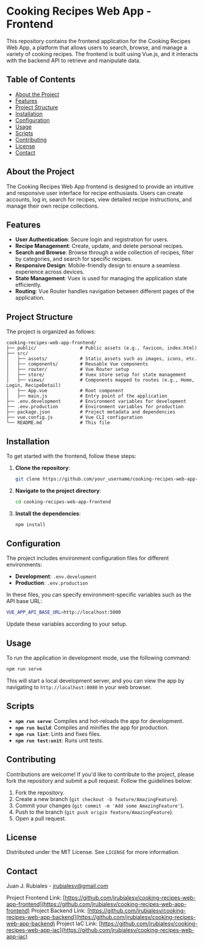 # Cooking Recipes Web App - Frontend

This repository contains the frontend application for the Cooking Recipes Web App, a platform that allows users to search, browse, and manage a variety of cooking recipes. The frontend is built using Vue.js, and it interacts with the backend API to retrieve and manipulate data.

## Table of Contents

- [About the Project](#about-the-project)
- [Features](#features)
- [Project Structure](#project-structure)
- [Installation](#installation)
- [Configuration](#configuration)
- [Usage](#usage)
- [Scripts](#scripts)
- [Contributing](#contributing)
- [License](#license)
- [Contact](#contact)

## About the Project

The Cooking Recipes Web App frontend is designed to provide an intuitive and responsive user interface for recipe enthusiasts. Users can create accounts, log in, search for recipes, view detailed recipe instructions, and manage their own recipe collections.

## Features

- **User Authentication**: Secure login and registration for users.
- **Recipe Management**: Create, update, and delete personal recipes.
- **Search and Browse**: Browse through a wide collection of recipes, filter by categories, and search for specific recipes.
- **Responsive Design**: Mobile-friendly design to ensure a seamless experience across devices.
- **State Management**: Vuex is used for managing the application state efficiently.
- **Routing**: Vue Router handles navigation between different pages of the application.

## Project Structure

The project is organized as follows:

```
cooking-recipes-web-app-frontend/
├── public/                # Public assets (e.g., favicon, index.html)
├── src/
│   ├── assets/            # Static assets such as images, icons, etc.
│   ├── components/        # Reusable Vue components
│   ├── router/            # Vue Router setup
│   ├── store/             # Vuex store setup for state management
│   ├── views/             # Components mapped to routes (e.g., Home, Login, RecipeDetail)
│   ├── App.vue            # Root component
│   ├── main.js            # Entry point of the application
├── .env.development       # Environment variables for development
├── .env.production        # Environment variables for production
├── package.json           # Project metadata and dependencies
├── vue.config.js          # Vue CLI configuration
└── README.md              # This file
```

## Installation

To get started with the frontend, follow these steps:

1. **Clone the repository**:
    ```bash
    git clone https://github.com/your_username/cooking-recipes-web-app-frontend.git
    ```

2. **Navigate to the project directory**:
    ```bash
    cd cooking-recipes-web-app-frontend
    ```

3. **Install the dependencies**:
    ```bash
    npm install
    ```

## Configuration

The project includes environment configuration files for different environments:

- **Development**: `.env.development`
- **Production**: `.env.production`

In these files, you can specify environment-specific variables such as the API base URL:

```bash
VUE_APP_API_BASE_URL=http://localhost:5000
```

Update these variables according to your setup.

## Usage

To run the application in development mode, use the following command:

```bash
npm run serve
```

This will start a local development server, and you can view the app by navigating to `http://localhost:8080` in your web browser.

## Scripts

- **`npm run serve`**: Compiles and hot-reloads the app for development.
- **`npm run build`**: Compiles and minifies the app for production.
- **`npm run lint`**: Lints and fixes files.
- **`npm run test:unit`**: Runs unit tests.

## Contributing

Contributions are welcome! If you'd like to contribute to the project, please fork the repository and submit a pull request. Follow the guidelines below:

1. Fork the repository.
2. Create a new branch (`git checkout -b feature/AmazingFeature`).
3. Commit your changes (`git commit -m 'Add some AmazingFeature'`).
4. Push to the branch (`git push origin feature/AmazingFeature`).
5. Open a pull request.

## License

Distributed under the MIT License. See `LICENSE` for more information.

## Contact

Juan J. Rubiales - [jrubialesv@gmail.com](mailto:jrubialesv@gmail.com)

Project Frontend Link: [https://github.com/jrubialesv/cooking-recipes-web-app-frontend](https://github.com/jrubialesv/cooking-recipes-web-app-frontend)
Project Backend Link: [https://github.com/jrubialesv/cooking-recipes-web-app-backend](https://github.com/jrubialesv/cooking-recipes-web-app-backend)
Project IaC Link: [https://github.com/jrubialesv/cooking-recipes-web-app-iac](https://github.com/jrubialesv/cooking-recipes-web-app-iac)
